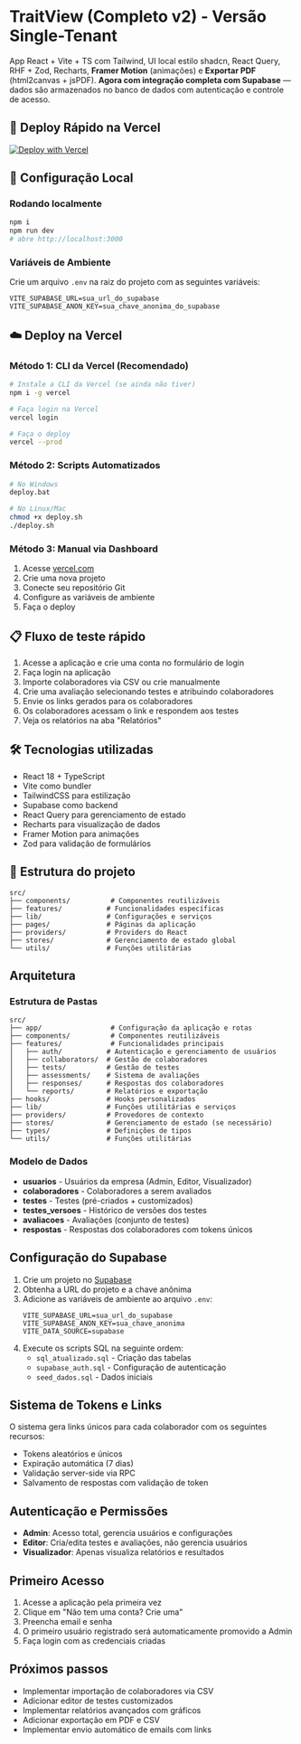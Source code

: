 # TraitView (Completo v2) - Versão Single-Tenant

App React + Vite + TS com Tailwind, UI local estilo shadcn, React Query, RHF + Zod, Recharts, **Framer Motion** (animações) e **Exportar PDF** (html2canvas + jsPDF). **Agora com integração completa com Supabase** — dados são armazenados no banco de dados com autenticação e controle de acesso.

## 🚀 Deploy Rápido na Vercel

[![Deploy with Vercel](https://vercel.com/button)](https://vercel.com/new/clone?repository-url=https://github.com/seu-usuario/traitview)

## 🔧 Configuração Local

### Rodando localmente
```bash
npm i
npm run dev
# abre http://localhost:3000
```

### Variáveis de Ambiente
Crie um arquivo `.env` na raiz do projeto com as seguintes variáveis:
```
VITE_SUPABASE_URL=sua_url_do_supabase
VITE_SUPABASE_ANON_KEY=sua_chave_anonima_do_supabase
```

## ☁️ Deploy na Vercel

### Método 1: CLI da Vercel (Recomendado)
```bash
# Instale a CLI da Vercel (se ainda não tiver)
npm i -g vercel

# Faça login na Vercel
vercel login

# Faça o deploy
vercel --prod
```

### Método 2: Scripts Automatizados
```bash
# No Windows
deploy.bat

# No Linux/Mac
chmod +x deploy.sh
./deploy.sh
```

### Método 3: Manual via Dashboard
1. Acesse [vercel.com](https://vercel.com)
2. Crie uma nova projeto
3. Conecte seu repositório Git
4. Configure as variáveis de ambiente
5. Faça o deploy

## 📋 Fluxo de teste rápido
1. Acesse a aplicação e crie uma conta no formulário de login
2. Faça login na aplicação
3. Importe colaboradores via CSV ou crie manualmente
4. Crie uma avaliação selecionando testes e atribuindo colaboradores
5. Envie os links gerados para os colaboradores
6. Os colaboradores acessam o link e respondem aos testes
7. Veja os relatórios na aba "Relatórios"

## 🛠️ Tecnologias utilizadas
- React 18 + TypeScript
- Vite como bundler
- TailwindCSS para estilização
- Supabase como backend
- React Query para gerenciamento de estado
- Recharts para visualização de dados
- Framer Motion para animações
- Zod para validação de formulários

## 📁 Estrutura do projeto
```
src/
├── components/          # Componentes reutilizáveis
├── features/           # Funcionalidades específicas
├── lib/                # Configurações e serviços
├── pages/              # Páginas da aplicação
├── providers/          # Providers do React
├── stores/             # Gerenciamento de estado global
└── utils/              # Funções utilitárias
```

## Arquitetura

### Estrutura de Pastas
```
src/
├── app/                 # Configuração da aplicação e rotas
├── components/          # Componentes reutilizáveis
├── features/            # Funcionalidades principais
│   ├── auth/           # Autenticação e gerenciamento de usuários
│   ├── collaborators/  # Gestão de colaboradores
│   ├── tests/          # Gestão de testes
│   ├── assessments/    # Sistema de avaliações
│   ├── responses/      # Respostas dos colaboradores
│   └── reports/        # Relatórios e exportação
├── hooks/              # Hooks personalizados
├── lib/                # Funções utilitárias e serviços
├── providers/          # Provedores de contexto
├── stores/             # Gerenciamento de estado (se necessário)
├── types/              # Definições de tipos
└── utils/              # Funções utilitárias
```

### Modelo de Dados
- **usuarios** - Usuários da empresa (Admin, Editor, Visualizador)
- **colaboradores** - Colaboradores a serem avaliados
- **testes** - Testes (pré-criados + customizados)
- **testes_versoes** - Histórico de versões dos testes
- **avaliacoes** - Avaliações (conjunto de testes)
- **respostas** - Respostas dos colaboradores com tokens únicos

## Configuração do Supabase
1. Crie um projeto no [Supabase](https://supabase.io/)
2. Obtenha a URL do projeto e a chave anônima
3. Adicione as variáveis de ambiente ao arquivo `.env`:
   ```
   VITE_SUPABASE_URL=sua_url_do_supabase
   VITE_SUPABASE_ANON_KEY=sua_chave_anonima
   VITE_DATA_SOURCE=supabase
   ```
4. Execute os scripts SQL na seguinte ordem:
   - `sql_atualizado.sql` - Criação das tabelas
   - `supabase_auth.sql` - Configuração de autenticação
   - `seed_dados.sql` - Dados iniciais

## Sistema de Tokens e Links
O sistema gera links únicos para cada colaborador com os seguintes recursos:
- Tokens aleatórios e únicos
- Expiração automática (7 dias)
- Validação server-side via RPC
- Salvamento de respostas com validação de token

## Autenticação e Permissões
- **Admin**: Acesso total, gerencia usuários e configurações
- **Editor**: Cria/edita testes e avaliações, não gerencia usuários
- **Visualizador**: Apenas visualiza relatórios e resultados

## Primeiro Acesso
1. Acesse a aplicação pela primeira vez
2. Clique em "Não tem uma conta? Crie uma"
3. Preencha email e senha
4. O primeiro usuário registrado será automaticamente promovido a Admin
5. Faça login com as credenciais criadas

## Próximos passos
- Implementar importação de colaboradores via CSV
- Adicionar editor de testes customizados
- Implementar relatórios avançados com gráficos
- Adicionar exportação em PDF e CSV
- Implementar envio automático de emails com links
